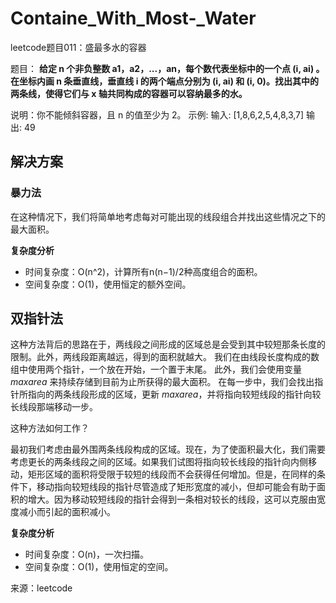 # Containe_With_Most-_Water
leetcode题目011：盛最多水的容器

题目：
**给定 n 个非负整数 a1，a2，...，an，每个数代表坐标中的一个点 (i, ai) 。在坐标内画 n 条垂直线，垂直线 i 的两个端点分别为 (i, ai) 和 (i, 0)。找出其中的两条线，使得它们与 x 轴共同构成的容器可以容纳最多的水。**

说明：你不能倾斜容器，且 n 的值至少为 2。
示例:
  输入: [1,8,6,2,5,4,8,3,7]
  输出: 49

##  解决方案 ##
### 暴力法  ###
在这种情况下，我们将简单地考虑每对可能出现的线段组合并找出这些情况之下的最大面积。

**复杂度分析**
- 时间复杂度：O(n^2)，计算所有n(n−1)/2种高度组合的面积。
- 空间复杂度：O(1)，使用恒定的额外空间。

##  双指针法 ###
这种方法背后的思路在于，两线段之间形成的区域总是会受到其中较短那条长度的限制。此外，两线段距离越远，得到的面积就越大。
我们在由线段长度构成的数组中使用两个指针，一个放在开始，一个置于末尾。 此外，我们会使用变量 *maxarea* 来持续存储到目前为止所获得的最大面积。 在每一步中，我们会找出指针所指向的两条线段形成的区域，更新 *maxarea*，并将指向较短线段的指针向较长线段那端移动一步。

这种方法如何工作？

最初我们考虑由最外围两条线段构成的区域。现在，为了使面积最大化，我们需要考虑更长的两条线段之间的区域。如果我们试图将指向较长线段的指针向内侧移动，矩形区域的面积将受限于较短的线段而不会获得任何增加。但是，在同样的条件下，移动指向较短线段的指针尽管造成了矩形宽度的减小，但却可能会有助于面积的增大。因为移动较短线段的指针会得到一条相对较长的线段，这可以克服由宽度减小而引起的面积减小。

**复杂度分析**
- 时间复杂度：O(n)，一次扫描。
- 空间复杂度：O(1)，使用恒定的空间。

来源：leetcode
